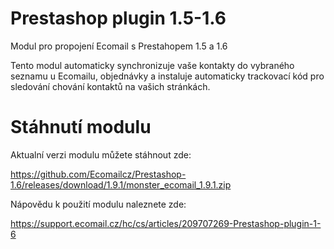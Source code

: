 # Prestashop plugin 1.5-1.6
Modul pro propojení Ecomail s Prestahopem 1.5 a 1.6

Tento modul automaticky synchronizuje vaše kontakty do vybraného seznamu u Ecomailu, objednávky a instaluje automaticky trackovací kód pro sledování chování kontaktů na vašich stránkách.

# Stáhnutí modulu

Aktualní verzi modulu můžete stáhnout zde:

https://github.com/Ecomailcz/Prestashop-1.6/releases/download/1.9.1/monster_ecomail_1.9.1.zip

Nápovědu k použití modulu naleznete zde:

https://support.ecomail.cz/hc/cs/articles/209707269-Prestashop-plugin-1-6
